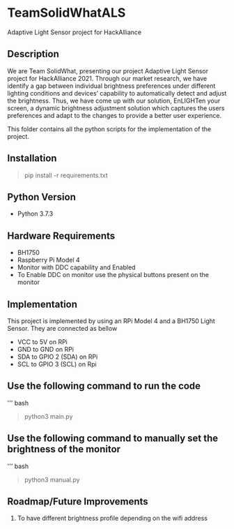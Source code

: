 # TeamSolidWhatALS
Adaptive Light Sensor project for HackAlliance

## Description
We are Team SolidWhat, presenting our project Adaptive Light Sensor project for HackAlliance 2021. Through our market research, we have identify a gap between individual brightness preferences under different lighting conditions and devices’ capability to automatically detect and adjust the brightness. Thus, we have come up with our solution, EnLIGHTen your screen, a dynamic brightness adjustment solution which captures the users preferences and adapt to the changes to provide a better user experience.

This folder contains all the python scripts for the implementation of the project.

## Installation
> pip install -r requirements.txt


## Python Version
* Python 3.7.3

## Hardware Requirements

* BH1750
* Raspberry Pi Model 4
* Monitor with DDC capability and Enabled
* To Enable DDC on monitor use the physical buttons present on the monitor

## Implementation
This project is implemented by using an RPi Model 4 and a BH1750 Light Sensor. They are connected as bellow
* VCC to 5V on RPi
* GND to GND on RPi
* SDA to GPIO 2 (SDA) on RPi
* SCL to GPIO 3 (SCL) on Rpi

## Use the following command to run the code
''' bash
> python3 main.py

## Use the following command to manually set the brightness of the monitor
''' bash
> python3 manual.py

## Roadmap/Future Improvements
1) To have different brightness profile depending on the wifi address


